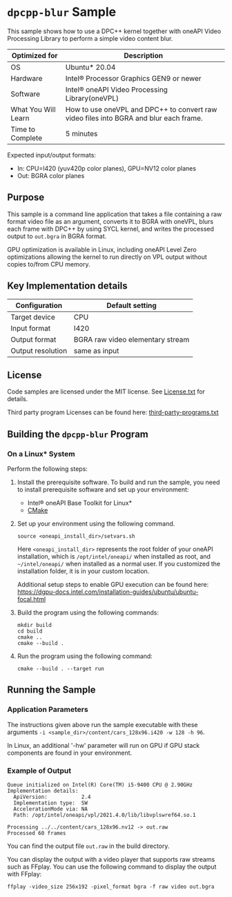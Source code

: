 # `dpcpp-blur` Sample

This sample shows how to use a DPC++ kernel together with
oneAPI Video Processing Library to perform a simple video content blur.

| Optimized for    | Description
|----------------- | ----------------------------------------
| OS               | Ubuntu* 20.04
| Hardware         | Intel® Processor Graphics GEN9 or newer
| Software         | Intel® oneAPI Video Processing Library(oneVPL)
| What You Will Learn | How to use oneVPL and DPC++ to convert raw video files into BGRA and blur each frame.
| Time to Complete | 5 minutes

Expected input/output formats:
* In: CPU=I420 (yuv420p color planes), GPU=NV12 color planes
* Out: BGRA color planes

## Purpose

This sample is a command line application that takes a file containing a raw
format video file as an argument, converts it to BGRA with oneVPL, blurs each frame with DPC++ by using SYCL kernel,
and writes the processed output to `out.bgra` in BGRA format.

GPU optimization is available in Linux, including oneAPI Level Zero optimizations allowing the kernel to run 
directly on VPL output without copies to/from CPU memory.

## Key Implementation details

| Configuration     | Default setting
| ----------------- | ----------------------------------
| Target device     | CPU
| Input format      | I420
| Output format     | BGRA raw video elementary stream
| Output resolution | same as input


## License

Code samples are licensed under the MIT license. See
[License.txt](https://github.com/oneapi-src/oneAPI-samples/blob/master/License.txt) for details.

Third party program Licenses can be found here: [third-party-programs.txt](https://github.com/oneapi-src/oneAPI-samples/blob/master/third-party-programs.txt)

## Building the `dpcpp-blur` Program

### On a Linux* System

Perform the following steps:

1. Install the prerequisite software. To build and run the sample, you need to
   install prerequisite software and set up your environment:

   - Intel® oneAPI Base Toolkit for Linux*
   - [CMake](https://cmake.org)

2. Set up your environment using the following command.
   ```
   source <oneapi_install_dir>/setvars.sh
   ```
   Here `<oneapi_install_dir>` represents the root folder of your oneAPI
   installation, which is `/opt/intel/oneapi/` when installed as root, and
   `~/intel/oneapi/` when installed as a normal user.  If you customized the
   installation folder, it is in your custom location.

   Additional setup steps to enable GPU execution can be found here:
   https://dgpu-docs.intel.com/installation-guides/ubuntu/ubuntu-focal.html

3. Build the program using the following commands:
   ```
   mkdir build
   cd build
   cmake ..
   cmake --build .
   ```

4. Run the program using the following command:
   ```
   cmake --build . --target run
   ```



## Running the Sample

### Application Parameters

The instructions given above run the sample executable with these arguments
`-i <sample_dir>/content/cars_128x96.i420 -w 128 -h 96`.

In Linux, an additional '-hw' parameter will run on GPU if GPU stack components 
are found in your environment.

### Example of Output

```
Queue initialized on Intel(R) Core(TM) i5-9400 CPU @ 2.90GHz
Implementation details:
  ApiVersion:           2.4  
  Implementation type:  SW
  AccelerationMode via: NA 
  Path: /opt/intel/oneapi/vpl/2021.4.0/lib/libvplswref64.so.1

Processing ../../content/cars_128x96.nv12 -> out.raw
Processed 60 frames

```

You can find the output file ``out.raw`` in the build directory.

You can display the output with a video player that supports raw streams such as
FFplay. You can use the following command to display the output with FFplay:

```
ffplay -video_size 256x192 -pixel_format bgra -f raw video out.bgra
```
